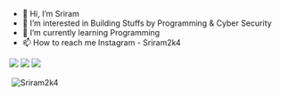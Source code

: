 - 👋 Hi, I’m Sriram
- 👀 I’m interested in Building Stuffs by Programming & Cyber Security
- 🌱 I’m currently learning Programming
- 📫 How to reach me Instagram - Sriram2k4

 <img src="https://img.shields.io/badge/HTML-f5da42?style=for-the-badge&logo=html5&logoColor=white"/> <img src="https://img.shields.io/badge/CSS-239120?&style=for-the-badge&logo=css3&logoColor=white"/> <img src="https://img.shields.io/badge/Bootstrap-563D7C?style=for-the-badge&logo=bootstrap&logoColor=white"/>
 <p>&nbsp;<img align="center" src="https://github-readme-stats.vercel.app/api?username=Sriram2k4&show_icons=true" alt="Sriram2k4" /></p>
